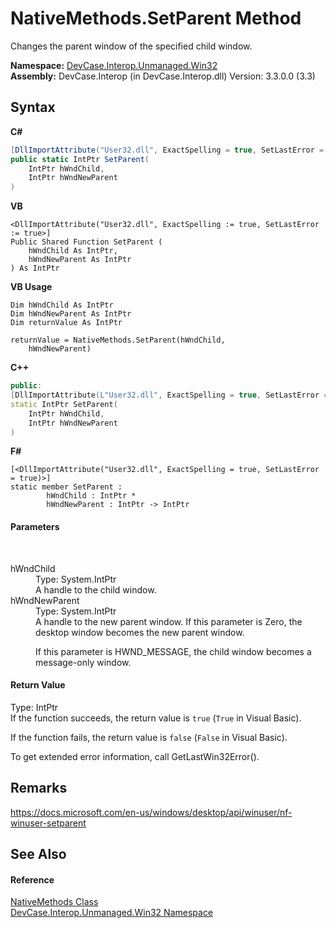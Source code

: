 # NativeMethods.SetParent Method 
 

Changes the parent window of the specified child window.

**Namespace:**&nbsp;<a href="N_DevCase_Interop_Unmanaged_Win32">DevCase.Interop.Unmanaged.Win32</a><br />**Assembly:**&nbsp;DevCase.Interop (in DevCase.Interop.dll) Version: 3.3.0.0 (3.3)

## Syntax

**C#**<br />
``` C#
[DllImportAttribute("User32.dll", ExactSpelling = true, SetLastError = true)]
public static IntPtr SetParent(
	IntPtr hWndChild,
	IntPtr hWndNewParent
)
```

**VB**<br />
``` VB
<DllImportAttribute("User32.dll", ExactSpelling := true, SetLastError := true>]
Public Shared Function SetParent ( 
	hWndChild As IntPtr,
	hWndNewParent As IntPtr
) As IntPtr
```

**VB Usage**<br />
``` VB Usage
Dim hWndChild As IntPtr
Dim hWndNewParent As IntPtr
Dim returnValue As IntPtr

returnValue = NativeMethods.SetParent(hWndChild, 
	hWndNewParent)
```

**C++**<br />
``` C++
public:
[DllImportAttribute(L"User32.dll", ExactSpelling = true, SetLastError = true)]
static IntPtr SetParent(
	IntPtr hWndChild, 
	IntPtr hWndNewParent
)
```

**F#**<br />
``` F#
[<DllImportAttribute("User32.dll", ExactSpelling = true, SetLastError = true)>]
static member SetParent : 
        hWndChild : IntPtr * 
        hWndNewParent : IntPtr -> IntPtr 

```


#### Parameters
&nbsp;<dl><dt>hWndChild</dt><dd>Type: System.IntPtr<br />A handle to the child window.</dd><dt>hWndNewParent</dt><dd>Type: System.IntPtr<br />A handle to the new parent window. If this parameter is Zero, the desktop window becomes the new parent window. 

 If this parameter is HWND_MESSAGE, the child window becomes a message-only window.</dd></dl>

#### Return Value
Type: IntPtr<br />If the function succeeds, the return value is `true` (`True` in Visual Basic). 

 If the function fails, the return value is `false` (`False` in Visual Basic). 

 To get extended error information, call GetLastWin32Error().

## Remarks
<a href="https://docs.microsoft.com/en-us/windows/desktop/api/winuser/nf-winuser-setparent" target="_blank">https://docs.microsoft.com/en-us/windows/desktop/api/winuser/nf-winuser-setparent</a>

## See Also


#### Reference
<a href="T_DevCase_Interop_Unmanaged_Win32_NativeMethods">NativeMethods Class</a><br /><a href="N_DevCase_Interop_Unmanaged_Win32">DevCase.Interop.Unmanaged.Win32 Namespace</a><br />